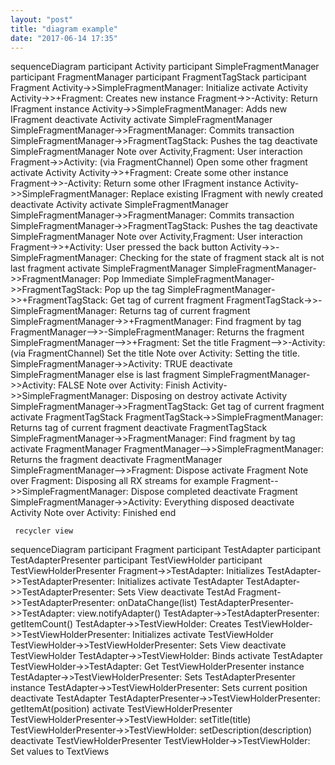 ```yaml
---
layout: "post"
title: "diagram example"
date: "2017-06-14 17:35"
---
```

sequenceDiagram
     participant Activity
     participant SimpleFragmentManager
     participant FragmentManager
     participant FragmentTagStack
     participant Fragment
     Activity->>SimpleFragmentManager: Initialize
     activate Activity
     Activity->>+Fragment: Creates new instance
     Fragment->>-Activity: Return IFragment instance
     Activity->>SimpleFragmentManager: Adds new IFragment
     deactivate Activity
     activate SimpleFragmentManager
     SimpleFragmentManager->>FragmentManager: Commits transaction
     SimpleFragmentManager->>FragmentTagStack: Pushes the tag
     deactivate SimpleFragmentManager
     Note over Activity,Fragment: User interaction
     Fragment->>Activity: (via FragmentChannel) Open some other fragment
     activate Activity
     Activity->>+Fragment: Create some other instance
     Fragment->>-Activity: Return some other IFragment instance
     Activity->>SimpleFragmentManager: Replace existing IFragment with newly created
     deactivate Activity
     activate SimpleFragmentManager
     SimpleFragmentManager->>FragmentManager: Commits transaction
     SimpleFragmentManager->>FragmentTagStack: Pushes the tag
     deactivate SimpleFragmentManager
     Note over Activity,Fragment: User interaction
     Fragment->>+Activity: User pressed the back button
     Activity->>-SimpleFragmentManager: Checking for the state of fragment stack
     alt is not last fragment
       activate SimpleFragmentManager
       SimpleFragmentManager->>FragmentManager: Pop Immediate
       SimpleFragmentManager->>FragmentTagStack: Pop up the tag
       SimpleFragmentManager->>+FragmentTagStack: Get tag of current fragment
       FragmentTagStack->>-SimpleFragmentManager: Returns tag of current fragment
       SimpleFragmentManager->>+FragmentManager: Find fragment by tag
       FragmentManager-->>-SimpleFragmentManager: Returns the fragment
       SimpleFragmentManager-->>+Fragment: Set the title
       Fragment-->>-Activity: (via FragmentChannel) Set the title
       Note over Activity: Setting the title.
       SimpleFragmentManager->>Activity: TRUE
       deactivate SimpleFragmentManager
     else is last fragment
       SimpleFragmentManager->>Activity: FALSE
       Note over Activity: Finish
       Activity->>SimpleFragmentManager: Disposing on destroy
       activate Activity
       SimpleFragmentManager->>FragmentTagStack: Get tag of current fragment
       activate FragmentTagStack
       FragmentTagStack->>SimpleFragmentManager: Returns tag of current fragment
       deactivate FragmentTagStack
       SimpleFragmentManager->>FragmentManager: Find fragment by tag
       activate FragmentManager
       FragmentManager-->>SimpleFragmentManager: Returns the fragment
       deactivate FragmentManager
       SimpleFragmentManager-->>Fragment: Dispose
       activate Fragment
       Note over Fragment: Disposing all RX streams for example
       Fragment-->>SimpleFragmentManager: Dispose completed
       deactivate Fragment
       SimpleFragmentManager->>Activity: Everything disposed
       deactivate Activity
       Note over Activity: Finished
     end



     recycler view

sequenceDiagram
participant Fragment
participant TestAdapter
participant TestAdapterPresenter
participant TestViewHolder
participant TestViewHolderPresenter
Fragment->>TestAdapter: Initializes
TestAdapter->>TestAdapterPresenter: Initializes
activate TestAdapter
TestAdapter->>TestAdapterPresenter: Sets View
deactivate TestAd
Fragment->>TestAdapterPresenter: onDataChange(list)
TestAdapterPresenter->>TestAdapter: view.notifyAdapter()
TestAdapter->>TestAdapterPresenter: getItemCount()
TestAdapter->>TestViewHolder: Creates
TestViewHolder->>TestViewHolderPresenter: Initializes
activate TestViewHolder
TestViewHolder->>TestViewHolderPresenter: Sets View
deactivate TestViewHolder
TestAdapter->>TestViewHolder: Binds
activate TestAdapter
TestViewHolder->>TestAdapter: Get TestViewHolderPresenter instance
TestAdapter->>TestViewHolderPresenter: Sets TestAdapterPresenter instance
TestAdapter->>TestViewHolderPresenter: Sets current position
deactivate TestAdapter
TestAdapterPresenter->>TestViewHolderPresenter: getItemAt(position)
activate TestViewHolderPresenter
TestViewHolderPresenter->>TestViewHolder: setTitle(title)
TestViewHolderPresenter->>TestViewHolder: setDescription(description)
deactivate TestViewHolderPresenter
TestViewHolder->>TestViewHolder: Set values to TextViews
